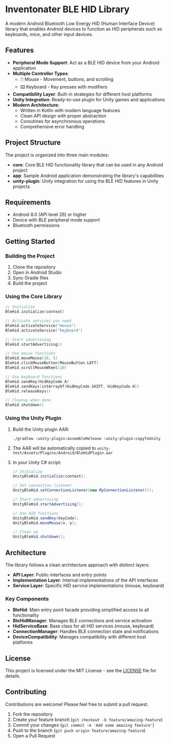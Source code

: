 # Inventonater BLE HID Library

A modern Android Bluetooth Low Energy HID (Human Interface Device) library that enables Android devices to function as HID peripherals such as keyboards, mice, and other input devices.

## Features

- **Peripheral Mode Support**: Act as a BLE HID device from your Android application
- **Multiple Controller Types**: 
  - 🖱️ Mouse - Movement, buttons, and scrolling
  - ⌨️ Keyboard - Key presses with modifiers
- **Compatibility Layer**: Built-in strategies for different host platforms
- **Unity Integration**: Ready-to-use plugin for Unity games and applications
- **Modern Architecture**:
  - Written in Kotlin with modern language features
  - Clean API design with proper abstraction
  - Coroutines for asynchronous operations
  - Comprehensive error handling

## Project Structure

The project is organized into three main modules:

- **core**: Core BLE HID functionality library that can be used in any Android project
- **app**: Sample Android application demonstrating the library's capabilities
- **unity-plugin**: Unity integration for using the BLE HID features in Unity projects

## Requirements

- Android 8.0 (API level 26) or higher
- Device with BLE peripheral mode support
- Bluetooth permissions

## Getting Started

### Building the Project

1. Clone the repository
2. Open in Android Studio 
3. Sync Gradle files
4. Build the project

### Using the Core Library

```kotlin
// Initialize
BleHid.initialize(context)

// Activate services you need
BleHid.activateService("mouse")
BleHid.activateService("keyboard")

// Start advertising
BleHid.startAdvertising()

// Use mouse functions
BleHid.moveMouse(10, 5)
BleHid.clickMouseButton(MouseButton.LEFT)
BleHid.scrollMouseWheel(10)

// Use keyboard functions
BleHid.sendKey(HidKeyCode.A)
BleHid.sendKeys(intArrayOf(HidKeyCode.SHIFT, HidKeyCode.H))
BleHid.releaseKeys()

// Cleanup when done
BleHid.shutdown()
```

### Using the Unity Plugin

1. Build the Unity plugin AAR:
   ```
   ./gradlew :unity-plugin:assembleRelease :unity-plugin:copyToUnity
   ```

2. The AAR will be automatically copied to `unity-test/Assets/Plugins/Android/BleHidPlugin.aar`

3. In your Unity C# script:
   ```csharp
   // Initialize
   UnityBleHid.initialize(context);
   
   // Set connection listener
   UnityBleHid.setConnectionListener(new MyConnectionListener());
   
   // Start advertising
   UnityBleHid.startAdvertising();
   
   // Use HID functions
   UnityBleHid.sendKey(keyCode);
   UnityBleHid.moveMouse(x, y);
   
   // Clean up
   UnityBleHid.shutdown();
   ```

## Architecture

The library follows a clean architecture approach with distinct layers:

- **API Layer**: Public interfaces and entry points
- **Implementation Layer**: Internal implementations of the API interfaces
- **Service Layer**: Specific HID service implementations (mouse, keyboard)

### Key Components

- **BleHid**: Main entry point facade providing simplified access to all functionality
- **BleHidManager**: Manages BLE connections and service activation
- **HidServiceBase**: Base class for all HID services (mouse, keyboard)
- **ConnectionManager**: Handles BLE connection state and notifications
- **DeviceCompatibility**: Manages compatibility with different host platforms

## License

This project is licensed under the MIT License - see the [LICENSE](LICENSE) file for details.

## Contributing

Contributions are welcome! Please feel free to submit a pull request.

1. Fork the repository
2. Create your feature branch (`git checkout -b feature/amazing-feature`)
3. Commit your changes (`git commit -m 'Add some amazing feature'`)
4. Push to the branch (`git push origin feature/amazing-feature`)
5. Open a Pull Request
